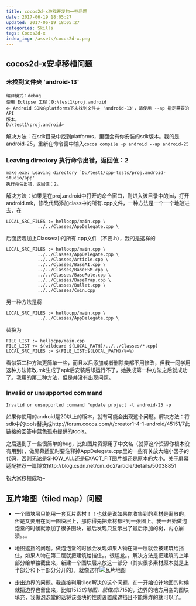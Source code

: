 ```yaml
---
title: cocos2d-x游戏开发的一些问题
date: 2017-06-19 18:05:27
updated: 2017-06-19 18:05:27
categories: Skills
tags: Cocos2d-x
index_img: /assets/cocos2d-x.png
---
```



## cocos2d-x安卓移植问题


### 未找到文件夹 'android-13'


```
编译模式：debug
使用 Eclipse 工程：D:\test1\proj.android
在 Android SDK的platforms下未找到文件夹 'android-13'，请使用 --ap 指定需要的API
版本。
D:\test1\proj.android>
```
解决方法：在sdk目录中找到platforms，里面会有你安装的sdk版本。我的是android-25，重新在命令窗中输入```cocos compile -p android --ap android-25```


### Leaving directory 执行命令出错，返回值：2


```
make.exe: Leaving directory `D:/test1/cpp-tests/proj.android-studio/app'
执行命令出错，返回值：2。
```
解决方法：如果是在proj.android中打开的命令窗口，则进入该目录中的jni，打开android.mk，修改代码添加class中的所有.cpp文件，一种方法是一个一个地敲进去，在
```
LOCAL_SRC_FILES := hellocpp/main.cpp \
			../../Classes/AppDelegate.cpp \
```
后面接着加上Classes中的所有.cpp文件（不要.h），我的是这样的
```
LOCAL_SRC_FILES := hellocpp/main.cpp \
			../../Classes/AppDelegate.cpp \
			../../Classes/Article.cpp \
			../../Classes/BaseAI.cpp \
			../../Classes/BaseFSM.cpp \
			../../Classes/BaseRole.cpp \
			../../Classes/BaseTrap.cpp \
			../../Classes/Bullet.cpp \
			../../Classes/Coin.cpp 
```
另一种方法是将
```
LOCAL_SRC_FILES := hellocpp/main.cpp \
			../../Classes/AppDelegate.cpp \
```
替换为
```
FILE_LIST := hellocpp/main.cpp    
FILE_LIST += $(wildcard $(LOCAL_PATH)/../../Classes/*.cpp)    
LOCAL_SRC_FILES := $(FILE_LIST:$(LOCAL_PATH)/%=%) 
```
看似第二种方法更简单一些，而且以后添加或者删除类都不用修改，但我一同学用这种方法修改.mk生成了apk后安装后却运行不了，她换成第一种方法之后就成功了。我用的第二种方法，但是并没有出现问题。


### Invalid or unsupported command

```
Invalid or unsupported command "update project -t android-25 -p 
```
如果你使用的android是20以上的版本，就有可能会出现这个问题。解决方法：将sdk中的tools替换成http://forum.cocos.com/t/creator1-4-1-android/45151/7此链接的回答中蓝色孤舟提供的tools。


之后遇到了一些很简单的bug，比如图片资源用了中文名（就算这个资源你根本没有用到），做屏幕适配时要注释掉AppDelegate.cpp里的一些有关放大缩小因子的代码，否则无论是SHOW_ALL还是EXACT_FIT图片都还是原本的大小。关于屏幕适配推荐一篇博文http://blog.csdn.net/cm_do2/article/details/50038851

祝大家移植成功~


## 瓦片地图（tiled map）问题

 - 一个图块层只能用一套瓦片素材！！也就是说如果你收集到的素材是离散的，但是又要用在同一图块层上，那你得先把素材都P到一张图上。我一开始做泡泡堂的时候就添加了很多图块，最后发现只显示出了最后添加的树，内心崩溃。。。

 - 地图遮挡的问题。做泡泡堂的时候会发现如果人物在第一层就会被建筑给挡住，如果人物在第二层就把建筑给挡住。。很尴尬。。解决方法是把建筑的上半部分给单独截出来，新建一个图块层来放这一部分（其实很多素材原本就是上半部分和下半部分分开的），就像这样![瓦片地图](https://img-blog.csdnimg.cn/img_convert/f665637805cc167008d71631471dc16d.png)

 - 走出边界的问题。我直接利用tiled解决的这个问题，在一开始设计地图的时候就把边界也留出来，比如15*13的地图，就做成17*15的，边界的地方用空的图块填充，我做泡泡堂的话将该图块的性质设置成遮挡且不能爆炸的就可以了。
